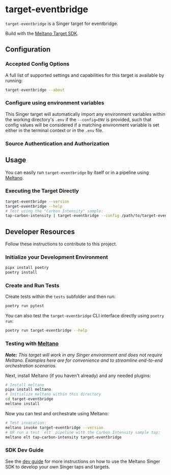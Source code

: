 # target-eventbridge

`target-eventbridge` is a Singer target for eventbridge.

Build with the [Meltano Target SDK](https://sdk.meltano.com).

<!--

Developer TODO: Update the below as needed to correctly describe the install procedure. For instance, if you do not have a PyPi repo, or if you want users to directly install from your git repo, you can modify this step as appropriate.

## Installation

Install from PyPi:

```bash
pipx install target-eventbridge
```

Install from GitHub:

```bash
pipx install git+https://github.com/ORG_NAME/target-eventbridge.git@main
```

-->

## Configuration

### Accepted Config Options

<!--
Developer TODO: Provide a list of config options accepted by the target.

This section can be created by copy-pasting the CLI output from:

```
target-eventbridge --about --format=markdown
```
-->

A full list of supported settings and capabilities for this
target is available by running:

```bash
target-eventbridge --about
```

### Configure using environment variables

This Singer target will automatically import any environment variables within the working directory's
`.env` if the `--config=ENV` is provided, such that config values will be considered if a matching
environment variable is set either in the terminal context or in the `.env` file.

### Source Authentication and Authorization

<!--
Developer TODO: If your target requires special access on the destination system, or any special authentication requirements, provide those here.
-->

## Usage

You can easily run `target-eventbridge` by itself or in a pipeline using [Meltano](https://meltano.com/).

### Executing the Target Directly

```bash
target-eventbridge --version
target-eventbridge --help
# Test using the "Carbon Intensity" sample:
tap-carbon-intensity | target-eventbridge --config /path/to/target-eventbridge-config.json
```

## Developer Resources

Follow these instructions to contribute to this project.

### Initialize your Development Environment

```bash
pipx install poetry
poetry install
```

### Create and Run Tests

Create tests within the `tests` subfolder and
  then run:

```bash
poetry run pytest
```

You can also test the `target-eventbridge` CLI interface directly using `poetry run`:

```bash
poetry run target-eventbridge --help
```

### Testing with [Meltano](https://meltano.com/)

_**Note:** This target will work in any Singer environment and does not require Meltano.
Examples here are for convenience and to streamline end-to-end orchestration scenarios._

<!--
Developer TODO:
Your project comes with a custom `meltano.yml` project file already created. Open the `meltano.yml` and follow any "TODO" items listed in
the file.
-->

Next, install Meltano (if you haven't already) and any needed plugins:

```bash
# Install meltano
pipx install meltano
# Initialize meltano within this directory
cd target-eventbridge
meltano install
```

Now you can test and orchestrate using Meltano:

```bash
# Test invocation:
meltano invoke target-eventbridge --version
# OR run a test `elt` pipeline with the Carbon Intensity sample tap:
meltano elt tap-carbon-intensity target-eventbridge
```

### SDK Dev Guide

See the [dev guide](https://sdk.meltano.com/en/latest/dev_guide.html) for more instructions on how to use the Meltano Singer SDK to
develop your own Singer taps and targets.
